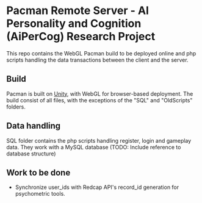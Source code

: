 # Pacman Remote Server - AI Personality and Cognition (AiPerCog) Research Project

This repo contains the WebGL Pacman build to be deployed online and php scripts handling the data transactions between the client and the server. 

## Build

Pacman is built on [Unity](https://version.helsinki.fi/hipercog/behavlets/unity_pacman), with WebGL for browser-based deployment. The build consist of all files, with the exceptions of the "SQL" and "OldScripts" folders.

## Data handling

SQL folder contains the php scripts handling register, login and gameplay data. They work with a MySQL database (TODO: Include reference to database structure)

## Work to be done

- Synchronize user_ids with Redcap API's record_id generation for psychometric tools.